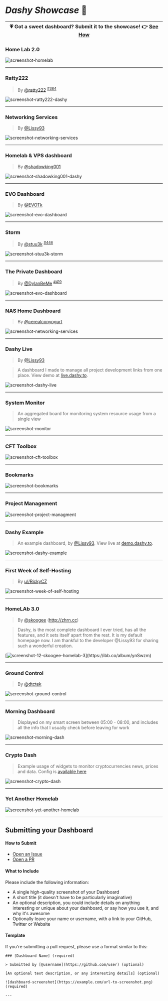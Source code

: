 # *Dashy Showcase* 🌟

| 💗 Got a sweet dashboard? Submit it to the showcase! 👉 [See How](#submitting-your-dashboard) |
|-|

### Home Lab 2.0

![screenshot-homelab](https://raw.githubusercontent.com/Lissy93/dashy/master/docs/showcase/1-home-lab-material.png)

---

### Ratty222
> By [@ratty222](https://github.com/ratty222) <sup>[#384](https://github.com/Lissy93/dashy/discussions/384)</sup>

![screenshot-ratty222-dashy](https://user-images.githubusercontent.com/1862727/147582551-4c655d37-8bcc-4f95-ab41-164a9d0d6a07.png)

---

### Networking Services
> By [@Lissy93](https://github.com/lissy93)

![screenshot-networking-services](https://raw.githubusercontent.com/Lissy93/dashy/master/docs/showcase/2-networking-services-minimal-dark.png)

---

### Homelab & VPS dashboard
> By [@shadowking001](https://github.com/shadowking001)

![screenshot-shadowking001-dashy](https://raw.githubusercontent.com/Lissy93/dashy/master/docs/showcase/8-shadowking001s-dashy.png)

---

### EVO Dashboard

> By [@EVOTk](https://github.com/EVOTk)

![screenshot-evo-dashboard](https://raw.githubusercontent.com/Lissy93/dashy/master/docs/showcase/12-evo-dashboard.png)

---

### Storm

> By [@stuu3k](https://github.com/stuu3k) <sup>[#446](https://github.com/Lissy93/dashy/discussions/446)</sup>

![screenshot-stuu3k-storm](https://i.ibb.co/pPdJ85H/stuu3k-storm.png)

---

### The Private Dashboard

> By [@DylanBeMe](https://github.com/DylanBeMe) <sup>[#419](https://github.com/Lissy93/dashy/issues/419)</sup>

![screenshot-evo-dashboard](https://i.ibb.co/hKS483T/private-dashboard-Dylan-Be-Me.png)

---

### NAS Home Dashboard
> By [@cerealconyogurt](https://github.com/cerealconyogurt)

![screenshot-networking-services](https://raw.githubusercontent.com/Lissy93/dashy/master/docs/showcase/6-nas-home-dashboard.png)

---

### Dashy Live
> By [@Lissy93](https://github.com/lissy93)

> A dashboard I made to manage all project development links from one place. View demo at [live.dashy.to](https://live.dashy.to/).

![screenshot-dashy-live](https://raw.githubusercontent.com/Lissy93/dashy/master/docs/showcase/10-dashy-live.png)

---

### System Monitor
> An aggregated board for monitoring system resource usage from a single view

![screenshot-monitor](https://i.ibb.co/xfK6BGb/system-monitor-board.png)

---

### CFT Toolbox

![screenshot-cft-toolbox](https://raw.githubusercontent.com/Lissy93/dashy/master/docs/showcase/3-cft-toolbox.png)

---

### Bookmarks

![screenshot-bookmarks](https://raw.githubusercontent.com/Lissy93/dashy/master/docs/showcase/4-bookmarks-colourful.png)

---

### Project Management

![screenshot-project-managment](https://raw.githubusercontent.com/Lissy93/dashy/master/docs/showcase/5-project-managment.png)

---

### Dashy Example

> An example dashboard, by [@Lissy93](https://github.com/lissy93). View live at [demo.dashy.to](https://demo.dashy.to/).

![screenshot-dashy-example](https://i.ibb.co/YbzqPK7/demo-dashy.png)

---

### First Week of Self-Hosting
> By [u//RickyCZ](https://www.reddit.com/user/RickyCZ)

![screenshot-week-of-self-hosting](https://raw.githubusercontent.com/Lissy93/dashy/master/docs/showcase/11-ricky-cz.png)

---

### HomeLAb 3.0

> By [@skoogee](https://github.com/skoogee) (http://zhrn.cc)

> Dashy, is the most complete dashboard I ever tried, has all the features, and it sets itself apart from the rest. It is my default homepage now. I am thankful to the developer @Lissy93 for sharing such a wonderful creation.

[![screenshot-12-skoogee-homelab-3](https://i.ibb.co/F5yBTsT/12-skoogee-homelab-3.png?)](https://ibb.co/album/ynSwzm)

---

### Ground Control
> By [@dtctek](https://github.com/dtctek)

![screenshot-ground-control](https://user-images.githubusercontent.com/1862727/149821995-e9b41dab-186c-42e6-b5b3-e233259b241d.png)

---

### Morning Dashboard
> Displayed on my smart screen between 05:00 - 08:00, and includes all the info that I usually check before leaving for work

![screenshot-morning-dash](https://i.ibb.co/4Wx8zb7/morning-dashboard.png)

---

### Crypto Dash	
> Example usage of widgets to monitor cryptocurrencies news, prices and data. Config is [available here](https://gist.github.com/Lissy93/000f712a5ce98f212817d20bc16bab10#file-example-8-dashy-crypto-widgets-conf-yml)	


![screenshot-crypto-dash](https://user-images.githubusercontent.com/1862727/147394584-352fe3bf-740d-4624-a01b-9003a97bc832.png)

---

### Yet Another Homelab

![screenshot-yet-another-homelab](https://raw.githubusercontent.com/Lissy93/dashy/master/docs/showcase/9-home-lab-oblivion.png)

---

## Submitting your Dashboard

#### How to Submit
- [Open an Issue](https://git.io/JEtgM)
- [Open a PR](https://github.com/Lissy93/dashy/compare)

#### What to Include
Please include the following information:
- A single high-quality screenshot of your Dashboard
- A short title (it doesn't have to be particularly imaginative)
- An optional description, you could include details on anything interesting or unique about your dashboard, or say how you use it, and why it's awesome
- Optionally leave your name or username, with a link to your GitHub, Twitter or Website

#### Template

If you're submitting a pull request, please use a format similar to this:

```
### [Dashboard Name] (required)

> Submitted by [@username](https://github.com/user) (optional)

[An optional text description, or any interesting details] (optional)

![dashboard-screenshot](https://example.com/url-to-screenshot.png) (required)

---

```

